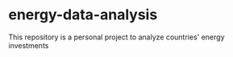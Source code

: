 # energy-data-analysis
This repository is a personal project to analyze countries' energy investments
